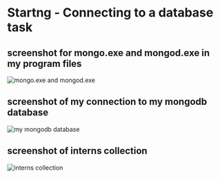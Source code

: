 # Startng - Connecting to a database task

## screenshot for  mongo.exe and mongod.exe in my program files
![mongo.exe and mongod.exe](https://res.cloudinary.com/dzfz6iwon/image/upload/v1585750798/mongodb__task_yvhklc.png)
## screenshot of my connection to my mongodb database
![my mongodb database](https://res.cloudinary.com/dzfz6iwon/image/upload/v1585750798/mongodb_no2_s6d1jt.png)
## screenshot of interns collection
![interns collection](https://res.cloudinary.com/dzfz6iwon/image/upload/v1585750798/interns_collection_yf7shp.png)